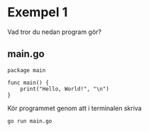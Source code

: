 # Exempel 1

Vad tror du nedan program gör?

## main.go

	package main

	func main() {
		print("Hello, World!", "\n")
	}

Kör programmet genom att i terminalen skriva

    go run main.go
	
